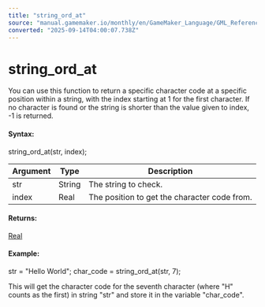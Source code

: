 ```yaml
---
title: "string_ord_at"
source: "manual.gamemaker.io/monthly/en/GameMaker_Language/GML_Reference/Strings/string_ord_at.htm"
converted: "2025-09-14T04:00:07.738Z"
---
```


# string\_ord\_at

You can use this function to return a specific character code at a specific position within a string, with the index starting at 1 for the first character. If no character is found or the string is shorter than the value given to index, -1 is returned.

#### Syntax:

string\_ord\_at(str, index);

| Argument | Type | Description |
| --- | --- | --- |
| str | String | The string to check. |
| index | Real | The position to get the character code from. |

#### Returns:

[Real](../../../../../../GameMaker_Language/GML_Overview/Data_Types.md)

#### Example:

str = "Hello World";
char\_code = string\_ord\_at(str, 7);

This will get the character code for the seventh character (where "H" counts as the first) in string "str" and store it in the variable "char\_code".